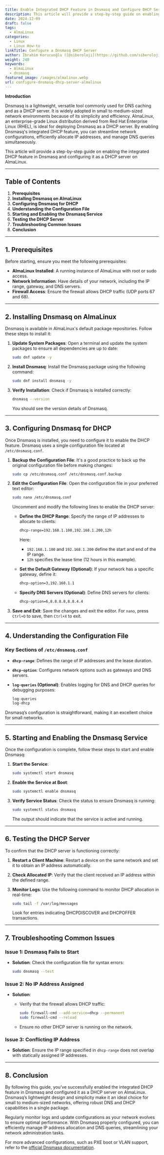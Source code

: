 ```yaml
---
title: Enable Integrated DHCP Feature in Dnsmasq and Configure DHCP Server on AlmaLinux
description: This article will provide a step-by-step guide on enabling the integrated DHCP feature in Dnsmasq and configuring it as a DHCP server on AlmaLinux.
date: 2024-12-09
draft: false
tags:
  - AlmaLinux
categories:
  - Linux
  - Linux How-to
linkTitle: Configure a Dnsmasq DHCP Server
author: İbrahim Korucuoğlu ([@siberoloji](https://github.com/siberoloji))
weight: 240
keywords:
  - AlmaLinux
  - dnsmasq
featured_image: /images/almalinux.webp
url: configure-dnsmasq-dhcp-server-almalinux
---
```

**Introduction**

Dnsmasq is a lightweight, versatile tool commonly used for DNS caching and as a DHCP server. It is widely adopted in small to medium-sized network environments because of its simplicity and efficiency. AlmaLinux, an enterprise-grade Linux distribution derived from Red Hat Enterprise Linux (RHEL), is ideal for deploying Dnsmasq as a DHCP server. By enabling Dnsmasq's integrated DHCP feature, you can streamline network configurations, efficiently allocate IP addresses, and manage DNS queries simultaneously.

This article will provide a step-by-step guide on enabling the integrated DHCP feature in Dnsmasq and configuring it as a DHCP server on AlmaLinux.

---

## Table of Contents

1. **Prerequisites**
2. **Installing Dnsmasq on AlmaLinux**
3. **Configuring Dnsmasq for DHCP**
4. **Understanding the Configuration File**
5. **Starting and Enabling the Dnsmasq Service**
6. **Testing the DHCP Server**
7. **Troubleshooting Common Issues**
8. **Conclusion**

---

## 1. Prerequisites

Before starting, ensure you meet the following prerequisites:

- **AlmaLinux Installed**: A running instance of AlmaLinux with root or sudo access.
- **Network Information**: Have details of your network, including the IP range, gateway, and DNS servers.
- **Firewall Access**: Ensure the firewall allows DHCP traffic (UDP ports 67 and 68).

---

## 2. Installing Dnsmasq on AlmaLinux

Dnsmasq is available in AlmaLinux's default package repositories. Follow these steps to install it:

1. **Update System Packages**:
   Open a terminal and update the system packages to ensure all dependencies are up to date:

   ```bash
   sudo dnf update -y
   ```

2. **Install Dnsmasq**:
   Install the Dnsmasq package using the following command:

   ```bash
   sudo dnf install dnsmasq -y
   ```

3. **Verify Installation**:
   Check if Dnsmasq is installed correctly:

   ```bash
   dnsmasq --version
   ```

   You should see the version details of Dnsmasq.

---

## 3. Configuring Dnsmasq for DHCP

Once Dnsmasq is installed, you need to configure it to enable the DHCP feature. Dnsmasq uses a single configuration file located at `/etc/dnsmasq.conf`.

1. **Backup the Configuration File**:
   It's a good practice to back up the original configuration file before making changes:

   ```bash
   sudo cp /etc/dnsmasq.conf /etc/dnsmasq.conf.backup
   ```

2. **Edit the Configuration File**:
   Open the configuration file in your preferred text editor:

   ```bash
   sudo nano /etc/dnsmasq.conf
   ```

   Uncomment and modify the following lines to enable the DHCP server:

   - **Define the DHCP Range**:
     Specify the range of IP addresses to allocate to clients:

     ```bash
     dhcp-range=192.168.1.100,192.168.1.200,12h
     ```

     Here:
     - `192.168.1.100` and `192.168.1.200` define the start and end of the IP range.
     - `12h` specifies the lease time (12 hours in this example).

   - **Set the Default Gateway (Optional)**:
     If your network has a specific gateway, define it:

     ```bash
     dhcp-option=3,192.168.1.1
     ```

   - **Specify DNS Servers (Optional)**:
     Define DNS servers for clients:

     ```bash
     dhcp-option=6,8.8.8.8,8.8.4.4
     ```

3. **Save and Exit**:
   Save the changes and exit the editor. For `nano`, press `Ctrl+O` to save, then `Ctrl+X` to exit.

---

## 4. Understanding the Configuration File

### Key Sections of `/etc/dnsmasq.conf`

- **`dhcp-range`**: Defines the range of IP addresses and the lease duration.
- **`dhcp-option`**: Configures network options such as gateways and DNS servers.
- **`log-queries` (Optional)**: Enables logging for DNS and DHCP queries for debugging purposes:

  ```bash
  log-queries
  log-dhcp
  ```

Dnsmasq’s configuration is straightforward, making it an excellent choice for small networks.

---

## 5. Starting and Enabling the Dnsmasq Service

Once the configuration is complete, follow these steps to start and enable Dnsmasq:

1. **Start the Service**:

   ```bash
   sudo systemctl start dnsmasq
   ```

2. **Enable the Service at Boot**:

   ```bash
   sudo systemctl enable dnsmasq
   ```

3. **Verify Service Status**:
   Check the status to ensure Dnsmasq is running:

   ```bash
   sudo systemctl status dnsmasq
   ```

   The output should indicate that the service is active and running.

---

## 6. Testing the DHCP Server

To confirm that the DHCP server is functioning correctly:

1. **Restart a Client Machine**:
   Restart a device on the same network and set it to obtain an IP address automatically.

2. **Check Allocated IP**:
   Verify that the client received an IP address within the defined range.

3. **Monitor Logs**:
   Use the following command to monitor DHCP allocation in real-time:

   ```bash
   sudo tail -f /var/log/messages
   ```

   Look for entries indicating DHCPDISCOVER and DHCPOFFER transactions.

---

## 7. Troubleshooting Common Issues

### Issue 1: Dnsmasq Fails to Start

- **Solution**: Check the configuration file for syntax errors:

  ```bash
  sudo dnsmasq --test
  ```

### Issue 2: No IP Address Assigned

- **Solution**:
  - Verify that the firewall allows DHCP traffic:

    ```bash
    sudo firewall-cmd --add-service=dhcp --permanent
    sudo firewall-cmd --reload
    ```

  - Ensure no other DHCP server is running on the network.

### Issue 3: Conflicting IP Address

- **Solution**: Ensure the IP range specified in `dhcp-range` does not overlap with statically assigned IP addresses.

---

## 8. Conclusion

By following this guide, you’ve successfully enabled the integrated DHCP feature in Dnsmasq and configured it as a DHCP server on AlmaLinux. Dnsmasq’s lightweight design and simplicity make it an ideal choice for small to medium-sized networks, offering robust DNS and DHCP capabilities in a single package.

Regularly monitor logs and update configurations as your network evolves to ensure optimal performance. With Dnsmasq properly configured, you can efficiently manage IP address allocation and DNS queries, streamlining your network administration tasks.

For more advanced configurations, such as PXE boot or VLAN support, refer to the [official Dnsmasq documentation](http://www.thekelleys.org.uk/dnsmasq/doc.html).
